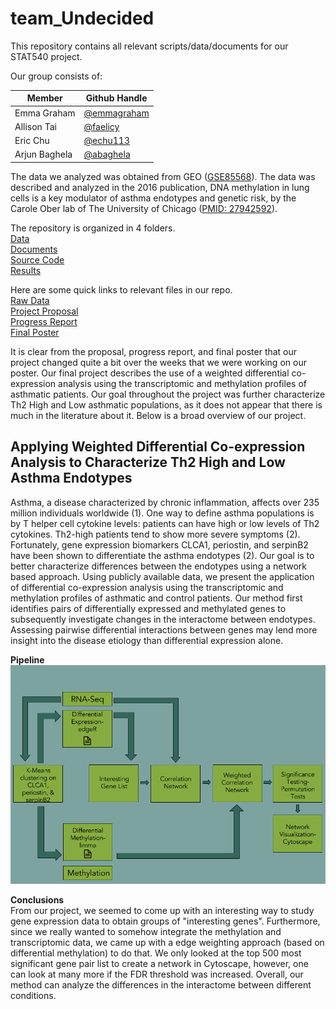 # team_Undecided

This repository contains all relevant scripts/data/documents for our STAT540 project. 

Our group consists of:

Member | Github Handle
 --- | ---
Emma Graham | [@emmagraham](https://github.com/emmagraham)
Allison Tai | [@faelicy](https://github.com/faelicy)
Eric Chu | [@echu113](https://github.com/echu113)
Arjun Baghela | [@abaghela](https://github.com/abaghela)

The data we analyzed was obtained from GEO ([GSE85568](https://www.ncbi.nlm.nih.gov/geo/query/acc.cgi?acc=GSE85568)). The data was described and analyzed in the 2016 publication, DNA methylation in lung cells is a key modulator of asthma endotypes and genetic risk, by the Carole Ober lab of The University of Chicago ([PMID: 27942592](https://www.ncbi.nlm.nih.gov/pmc/articles/PMC5139904/)).

The repository is organized in 4 folders.<br/>
[Data](https://github.com/STAT540-UBC/team_Undecided/tree/master/data) <br/>
[Documents](https://github.com/STAT540-UBC/team_Undecided/tree/master/docs) <br/>
[Source Code](https://github.com/STAT540-UBC/team_Undecided/tree/master/src) <br/>
[Results](https://github.com/STAT540-UBC/team_Undecided/tree/master/results)

Here are some quick links to relevant files in our repo. <br/>
[Raw Data](https://github.com/STAT540-UBC/team_Undecided/tree/master/data/raw_data) <br/>
[Project Proposal](https://github.com/STAT540-UBC/team_Undecided/blob/master/docs/project_proposal.md) <br/>
[Progress Report](https://github.com/STAT540-UBC/team_Undecided/blob/master/docs/progress_report.md) <br/>
[Final Poster](https://github.com/STAT540-UBC/team_Undecided/blob/master/docs/TeamUndecidedPoster.pdf)

It is clear from the proposal, progress report, and final poster that our project changed quite a bit over the weeks that we were working on our poster. Our final project describes the use of a weighted differential co-expression analysis using the transcriptomic and methylation profiles of asthmatic patients. Our goal throughout the project was further characterize Th2 High and Low asthmatic populations, as it does not appear that there is much in the literature about it. Below is a broad overview of our project. 

## Applying Weighted Differential Co-expression Analysis to Characterize Th2 High and Low Asthma Endotypes

Asthma, a disease characterized by chronic inflammation, affects over 235 million individuals worldwide (1). One way to define asthma populations is by T helper cell cytokine levels: patients can have high or low levels of Th2 cytokines. Th2-high patients tend to show more severe symptoms (2). Fortunately, gene expression biomarkers CLCA1, periostin, and serpinB2 have been shown to differentiate the asthma endotypes (2). Our goal is to better characterize differences between the endotypes using a network based approach. Using publicly available data, we present the application of differential co-expression analysis using the transcriptomic and methylation profiles of asthmatic and control patients. Our method first identifies pairs of differentially expressed and methylated genes to subsequently investigate changes in the interactome between endotypes. Assessing pairwise differential interactions between genes may lend more insight into the disease etiology than differential expression alone.

**Pipeline** <br/>
![pipeline](https://github.com/STAT540-UBC/team_Undecided/blob/master/results/figures/teamUndecided_Pipeline.png "Pipeline")

**Conclusions** <br/>
From our project, we seemed to come up with an interesting way to study gene expression data to obtain groups of "interesting genes". Furthermore, since we really wanted to somehow integrate the methylation and transcriptomic data, we came up with a edge weighting approach (based on differential methylation) to do that. We only looked at the top 500 most significant gene pair list to create a network in Cytoscape, however, one can look at many more if the FDR threshold was increased. Overall, our method can analyze the differences in the interactome between different conditions. 
